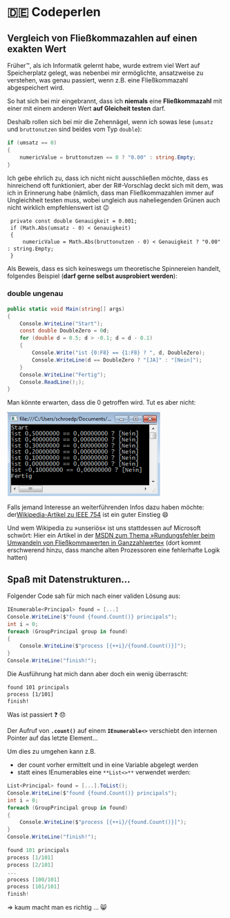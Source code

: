 # :de: Codeperlen

## Vergleich von Fließkommazahlen auf einen exakten Wert

Früher™, als ich Informatik gelernt habe, wurde extrem viel Wert auf Speicherplatz gelegt, was nebenbei mir ermöglichte, ansatzweise zu verstehen, was genau passiert, wenn z.B. eine Fließkommazahl abgespeichert wird.

So hat sich bei mir eingebrannt, dass  ich **niemals** eine **Fließkommazahl** mit einer mit einem anderen Wert **auf Gleicheit testen** darf.

Deshalb rollen sich bei mir die Zehennägel, wenn ich sowas lese (`umsatz` und `bruttonutzen` sind beides vom Typ `double`):

```c#
if (umsatz == 0)
{
    numericValue = bruttonutzen == 0 ? "0.00" : string.Empty;
}
```

Ich gebe ehrlich zu, dass ich nicht nicht ausschließen möchte, dass es hinreichend oft funktioniert, aber der R#-Vorschlag deckt sich mit dem, was ich in Erinnerung habe (nämlich, dass man Fließkommazahlen immer auf Ungleichheit testen muss, wobei ungleich aus naheliegenden Grünen auch nicht wirklich empfehlenswert ist :wink:

```
 private const double Genauigkeit = 0.001;
 if (Math.Abs(umsatz - 0) < Genauigkeit)
 {
     numericValue = Math.Abs(bruttonutzen - 0) < Genauigkeit ? "0.00" : string.Empty;
 }
```

 

Als Beweis, dass es sich keineswegs um theoretische Spinnereien handelt, folgendes Beispiel (**darf gerne selbst ausprobiert werden**):

### double ungenau

```c#
public static void Main(string[] args)
{
    Console.WriteLine("Start");
    const double DoubleZero = 0d;
    for (double d = 0.5; d > -0.1; d = d - 0.1)
    {
        Console.Write("ist {0:F8} == {1:F8} ? ", d, DoubleZero);
        Console.WriteLine(d == DoubleZero ? "[JA]" : "[Nein]");
    }
    Console.WriteLine("Fertig");
    Console.ReadLine(););
}
```

Man könnte erwarten, dass die 0 getroffen wird. Tut es aber nicht:

![doubleFail](./images/doubleFail.png)

Falls jemand Interesse an weiterführenden Infos dazu haben möchte: der[Wikipedia-Artikel zu IEEE 754](https://de.wikipedia.org/wiki/IEEE_754) ist ein guter Einstieg :smile:

Und wem Wikipedia zu »unseriös« ist uns stattdessen auf Microsoft schwört: Hier ein Artikel in der [MSDN zum Thema »Rundungsfehler beim Umwandeln von Fließkommawerten in Ganzzahlwerte«](https://msdn.microsoft.com/de-de/library/bb978923.aspx) (dort kommt erschwerend hinzu, dass manche alten Prozessoren eine fehlerhafte Logik hatten)


## Spaß mit Datenstrukturen...

Folgender Code sah für mich nach einer validen Lösung aus:

```c#
IEnumerable<Principal> found = [...]
Console.WriteLine($"found {found.Count()} principals");
int i = 0;
foreach (GroupPrincipal group in found)
{
    Console.WriteLine($"process [{++i}/{found.Count()}]");
}
Console.WriteLine("finish!");
```

Die Ausführung hat mich dann aber doch ein wenig überrascht:

```
found 101 principals
process [1/101]
finish!
```

Was ist passiert :question: :disappointed:

Der Aufruf von **`.count()`** auf einem **`IEnumerable<>`** verschiebt den internen Pointer auf das letzte Element...

Um dies zu umgehen kann z.B.

- der count vorher ermittelt und in eine Variable abgelegt werden
- statt eines IEnumerables eine `**List<>**` verwendet werden:

```c#
List<Principal> found = [...].ToList();
Console.WriteLine($"found {found.Count()} principals");
int i = 0;
foreach (GroupPrincipal group in found)
{
    Console.WriteLine($"process [{++i}/{found.Count()}]");
}
Console.WriteLine("finish!");
```

```c#
found 101 principals
process [1/101]
process [2/101]
...
process [100/101]
process [101/101]
finish!
```

=> kaum macht man es richtig … :smile_cat: